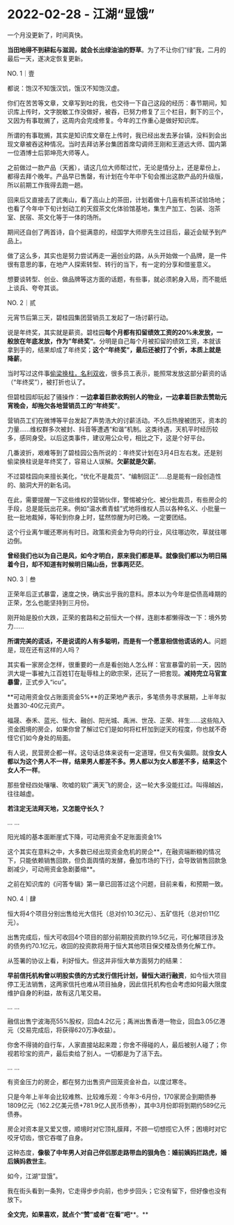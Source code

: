 # 2022-02-28 - 江湖“显饿”

一个月没更新了，时间真快。

**当田地得不到耕耘与滋润，就会长出绿油油的野草**。为了不让你们“绿”我，二月的最后一天，遂决定恢复更新。

NO. 1｜壹

都说：饱汉不知饿汉饥，饿汉不知饱汉虚。

你们在苦苦等文章，文章写到吐的我，也交待一下自己这段的经历：春节期间，知识库上传时，文字脱敏工作没做好，被吞，已努力修复了三个栏目，剩下的三个，又因为有事耽搁了，这周内会完成修复。今年的工作重心是做好知识库。

所谓的有事耽搁，其实是知识库文章在上传时，我已经出发去茅台镇，没料到会出现文章被吞这种情况。当时去拜访茅台集团首席勾调师王刚和王道远大师、国内第一位酒博士后郭坤亮大师等人。

之前做过一款产品（天酱），请这几位大师帮过忙，无论是情分上，还是辈份上，都得去拜个晚年。产品早已售罄，有计划在今年中下旬会推出这款产品的升级版，所以前期工作我得去跑一趟。

回来后又直接去了武夷山，看了高山上的茶田，计划着做十几亩有机茶试验场地；也看了今年中下旬计划动工的天叙茶文化体验馆基地，集生产加工、包装、泡茶室、民宿、茶文化等于一体的场所。

期间还自创了两首诗，自个挺满意的，经国学大师廖先生过目后，最近会赋予到产品上。

做了这么多，其实也是努力尝试再走一遍创业的路，从头开始做一个品牌，是一件很有意思的事，在地产人探索转型、转行的当下，有一定的分享和借鉴意义。

想要谈转型、创业、做品牌等这方面的话题，有些事，就必须躬身入局，而不能纸上谈兵、夸夸其谈。

NO. 2｜贰

元宵节后第三天，碧桂园集团营销员工发起了一场讨薪行动。

说是年终奖，其实就是薪资。碧桂园**每个月都有扣留绩效工资的20%未发放，一般放在年底发放，作为”年终奖“**。分明是自己每个月被扣留的绩效工资，本就该拿到手的，结果却成了年终奖；**这个“年终奖”，最后还被打了个折，本质上就是降薪**。

当时写过这件事[偷梁换柱，名利双收](http://mp.weixin.qq.com/s?__biz=MzI1MzI4MDk5NA==&mid=2247489539&idx=1&sn=cb1875eb6e987f0304ba2b88d9e7819c&chksm=e9d78f8edea00698763f0f633424676443f7d23fda5e25304886fc120779092b0b13e629326e&scene=21#wechat_redirect)，很多员工表示，能照常发放这部分薪资的话（“年终奖”），被打折也认了。

但碧桂园却玩起了骚操作：**一边拿着巨款收购别人的物业，一边拿着巨款去赞助元宵晚会，却拖欠各地营销员工的“年终奖”**。

营销员工们在微博等平台发起了声势浩大的讨薪活动。不久后热搜被团灭，资本的力量......维权群多次被封、抖音等遭遇“和谐”机制。这类待遇，天机平时经历较多，感同身受。以后这类事件，建议用公众号，相比之下，这是个好平台。

几番波折，艰难等到了碧桂园公告所说的：年终奖计划在3月4日左右发。还是别偷梁换柱说是年终奖了，容易让人误解。**欠薪就是欠薪**。

不过碧桂园向来擅长美化，“优化不是裁员”、“编制回正”.....总是能有一段创造性的、脑洞大开的新名词。

在此，需要提醒一下这些维权的营销伙伴，警惕被分化、被分批裁员，有些房企的手段，总是能玩出花来。例如“温水煮青蛙”式地将维权人员以各种名义、小批量一批一批地裁掉，等轮到你身上时，猛然惊醒为时已晚。一定要团结。

这个行业离乍暖还寒尚有时日。政策和资金为导向的行业，风往哪边吹，草就往哪边倒。

**曾经我们也以为自己是风，如今才明白，原来我们都是草。就像我们都以为明日隔着今日，却不知道有时候明日隔山岳，世事两茫茫**。

NO. 3｜叁

正荣年后正式暴雷，速度之快，确实出乎我的意料。原本以为今年是偿债高峰期的正荣，怎么也能坚持到三月份。

刚开始是股价大跌，正荣的套路和之前恒大一个样，连剧本都懒得改一下：境外势力......

**所谓完美的谎话，不是说谎的人有多聪明，而是有一个愿意相信他谎话的人**。问题是，现在还有这样的人吗？

其实看一家房企怎样，很重要的一点是看创始人怎么样：官宣暴雷的前一天，因防洪大堤一事被九江百姓钉在耻辱柱上的欧宗荣，还玩了一把套现。**减持完立马官宣暴雷**，正式步入“icu”。

**可动用资金仅占账面资金5%**的正荣地产表示，多笔债务寻求展期，上半年拟处置30-40亿元资产。

福晟、泰禾、蓝光、恒大、融创、阳光城、禹洲、世茂、正荣、祥生......这些陷入资金困境的房企，如果你曾了解过它们是如何将杠杆加到逆天的程度，你也就不奇怪它们如今身处的局面。

有人说，民营房企都一样。这句话总体来说有一定道理，但又有失偏颇。就像**女人都以为这个男人不一样，结果男人都差不多。男人都以为女人都差不多，结果这个女人不一样**。

那些曾经四处嚷嚷、吹嘘的软广满天飞的房企，这一轮大多没能扛过。叫得越凶，往往越虚。

**若注定无法拜天地，又怎能守长久？**

... ...

阳光城的基本面断崖式下降，可动用资金不足账面资金1%

这个其实在意料之中，大多数已经出现资金危机的房企**，在融资端断粮的情况下，只能依赖销售回款，但负面舆情的发酵，叠加市场的下行，会导致销售回款急剧减少，可动用资金急剧萎缩**。

之前在知识库的《问答专辑》第一章已回答过这个问题，目前来看，和预期一致。

NO. 4｜肆

恒大将4个项目分别出售给光大信托（总对价10.3亿元）、五矿信托（总对价11亿元）。

出售完成后，恒大可收回4个项目的部分前期投资款约19.5亿元，可化解项目涉及的债务约70.1亿元，收回的投资款将用于恒大其他项目保交楼及债务化解工作。

从签署的协议上看，利好恒大。但这并非恒大单方面努力的结果：

**早前信托机构曾以明股实债的方式发行信托计划，替恒大进行融资**，如今恒大项目停工无法销售，这两家信托也难从项目抽身，因此信托机构也会考虑如何最大限度维护自身的利益，故有这几笔交易。

... ...

融信出售宁波海亮55%股权，回血4.2亿元；禹洲出售香港一物业，回血3.05亿港元（交易完成后，将获得620万净收益）。

你舍不得骑的自行车，人家直接站起来蹬；你舍不得碰的人，最后被别人碰了；你视若珍宝的资产，最后卖给了别人。一切都是为了活下去。

... ...

有资金压力的房企，都在努力出售资产回笼资金补血，以度过寒冬。

只是今年上半年会比较难熬、比较难乐观：今年3-6月份，170家房企到期债券1809亿元（162.2亿美元债+781.9亿人民币债券），其中3月份即将到期约589亿元债券。

房企对资本是又爱又恨，顺境时对它顶礼膜拜，不顾一切想揽它入怀；困境时对它咬牙切齿，恨它吞噬了自身。

这种态度，**像极了中年男人对自己伴侣那走路带血的狠角色：婚前姨妈拦路虎，婚后姨妈救世主**。

如今，江湖“显饿”。

我在街头看到一条狗，它走得步步向前，也步步回头；它没有留下，但好像也没有放下。

**全文完，如果喜欢，就点个“赞”或者“在看”吧****。**